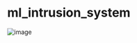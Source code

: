 # ml_intrusion_system
![image](https://user-images.githubusercontent.com/61844567/229936212-38812fa4-9da5-47e1-8062-5bed5221dedd.png)
